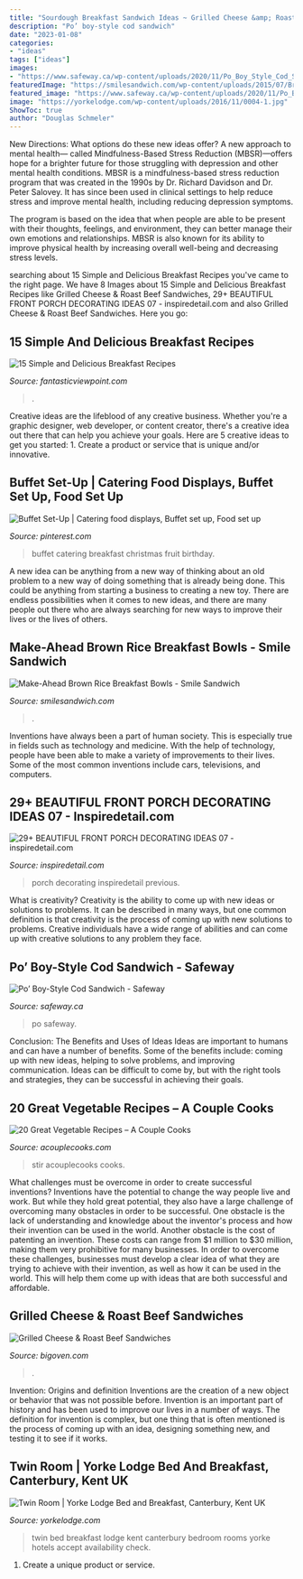```yaml
---
title: "Sourdough Breakfast Sandwich Ideas ~ Grilled Cheese &amp; Roast Beef Sandwiches"
description: "Po’ boy-style cod sandwich"
date: "2023-01-08"
categories:
- "ideas"
tags: ["ideas"]
images:
- "https://www.safeway.ca/wp-content/uploads/2020/11/Po_Boy_Style_Cod_Sandwich.jpg"
featuredImage: "https://smilesandwich.com/wp-content/uploads/2015/07/Brown-Rice-Breakfast-Bowls2.jpg"
featured_image: "https://www.safeway.ca/wp-content/uploads/2020/11/Po_Boy_Style_Cod_Sandwich.jpg"
image: "https://yorkelodge.com/wp-content/uploads/2016/11/0004-1.jpg"
ShowToc: true
author: "Douglas Schmeler"
---
```



New Directions: What options do these new ideas offer?
A new approach to mental health— called Mindfulness-Based Stress Reduction (MBSR)—offers hope for a brighter future for those struggling with depression and other mental health conditions.
MBSR is a mindfulness-based stress reduction program that was created in the 1990s by Dr. Richard Davidson and Dr. Peter Salovey. It has since been used in clinical settings to help reduce stress and improve mental health, including reducing depression symptoms.

The program is based on the idea that when people are able to be present with their thoughts, feelings, and environment, they can better manage their own emotions and relationships. MBSR is also known for its ability to improve physical health by increasing overall well-being and decreasing stress levels.

	

		
searching about 15 Simple and Delicious Breakfast Recipes you've came to the right page. We have 8 Images about 15 Simple and Delicious Breakfast Recipes like Grilled Cheese &amp; Roast Beef Sandwiches, 29+ BEAUTIFUL FRONT PORCH DECORATING IDEAS 07 - inspiredetail.com and also Grilled Cheese &amp; Roast Beef Sandwiches. Here you go:
		
    
## 15 Simple And Delicious Breakfast Recipes

<img loading=lazy src="http://www.fantasticviewpoint.com/wp-content/uploads/2013/09/6d358c4d-3b08-4047-9288-5725cad93fae.jpg" onerror="this.onerror=null;this.src='https://tse2.mm.bing.net/th?id=OIP.dJWgyhuqEN0dZTrmtkhF1AHaFj&amp;pid=15.1';" alt="15 Simple and Delicious Breakfast Recipes">

_Source: fantasticviewpoint.com_

>. 

	

Creative ideas are the lifeblood of any creative business. Whether you're a graphic designer, web developer, or content creator, there's a creative idea out there that can help you achieve your goals. Here are 5 creative ideas to get you started: 1. Create a product or service that is unique and/or innovative.

    
## Buffet Set-Up | Catering Food Displays, Buffet Set Up, Food Set Up

<img loading=lazy src="https://i.pinimg.com/originals/22/02/e0/2202e02ef35412a1f0948f031935fc8b.jpg" onerror="this.onerror=null;this.src='https://tse1.mm.bing.net/th?id=OIP.lwyIKELPPFkQsRBmot4afAHaJ4&amp;pid=15.1';" alt="Buffet Set-Up | Catering food displays, Buffet set up, Food set up">

_Source: pinterest.com_

>buffet catering breakfast christmas fruit birthday. 

	

A new idea can be anything from a new way of thinking about an old problem to a new way of doing something that is already being done. This could be anything from starting a business to creating a new toy. There are endless possibilities when it comes to new ideas, and there are many people out there who are always searching for new ways to improve their lives or the lives of others.

    
## Make-Ahead Brown Rice Breakfast Bowls - Smile Sandwich

<img loading=lazy src="https://smilesandwich.com/wp-content/uploads/2015/07/Brown-Rice-Breakfast-Bowls2.jpg" onerror="this.onerror=null;this.src='https://tse1.mm.bing.net/th?id=OIP.ijYBv0rzI1SNVZALKD_LpgHaKW&amp;pid=15.1';" alt="Make-Ahead Brown Rice Breakfast Bowls - Smile Sandwich">

_Source: smilesandwich.com_

>. 

	

Inventions have always been a part of human society. This is especially true in fields such as technology and medicine. With the help of technology, people have been able to make a variety of improvements to their lives. Some of the most common inventions include cars, televisions, and computers.

    
## 29+ BEAUTIFUL FRONT PORCH DECORATING IDEAS 07 - Inspiredetail.com

<img loading=lazy src="https://i1.wp.com/inspiredetail.com/wp-content/uploads/2019/01/29-BEAUTIFUL-FRONT-PORCH-DECORATING-IDEAS-07.jpg?fit=768%2C1163&amp;ssl=1" onerror="this.onerror=null;this.src='https://tse3.mm.bing.net/th?id=OIP.v9KxghFPOH2omwBZ0XmfCAHaLN&amp;pid=15.1';" alt="29+ BEAUTIFUL FRONT PORCH DECORATING IDEAS 07 - inspiredetail.com">

_Source: inspiredetail.com_

>porch decorating inspiredetail previous. 

	

What is creativity?
Creativity is the ability to come up with new ideas or solutions to problems. It can be described in many ways, but one common definition is that creativity is the process of coming up with new solutions to problems. Creative individuals have a wide range of abilities and can come up with creative solutions to any problem they face.

    
## Po’ Boy-Style Cod Sandwich - Safeway

<img loading=lazy src="https://www.safeway.ca/wp-content/uploads/2020/11/Po_Boy_Style_Cod_Sandwich.jpg" onerror="this.onerror=null;this.src='https://tse3.mm.bing.net/th?id=OIP.OEobwgfdvHpX7zN8leI-0wHaEJ&amp;pid=15.1';" alt="Po’ Boy-Style Cod Sandwich - Safeway">

_Source: safeway.ca_

>po safeway. 

	

Conclusion: The Benefits and Uses of Ideas
Ideas are important to humans and can have a number of benefits. Some of the benefits include: coming up with new ideas, helping to solve problems, and improving communication. Ideas can be difficult to come by, but with the right tools and strategies, they can be successful in achieving their goals.

    
## 20 Great Vegetable Recipes – A Couple Cooks

<img loading=lazy src="https://www.acouplecooks.com/wp-content/uploads/2020/01/Broccoli-Stir-Fry-012.jpg" onerror="this.onerror=null;this.src='https://tse3.mm.bing.net/th?id=OIP.rgZ1hke0lc9ch50rAKHW5QHaLG&amp;pid=15.1';" alt="20 Great Vegetable Recipes – A Couple Cooks">

_Source: acouplecooks.com_

>stir acouplecooks cooks. 

	

What challenges must be overcome in order to create successful inventions?
Inventions have the potential to change the way people live and work. But while they hold great potential, they also have a large challenge of overcoming many obstacles in order to be successful. One obstacle is the lack of understanding and knowledge about the inventor's process and how their invention can be used in the world. Another obstacle is the cost of patenting an invention. These costs can range from $1 million to $30 million, making them very prohibitive for many businesses. In order to overcome these challenges, businesses must develop a clear idea of what they are trying to achieve with their invention, as well as how it can be used in the world. This will help them come up with ideas that are both successful and affordable.

    
## Grilled Cheese &amp; Roast Beef Sandwiches

<img loading=lazy src="https://bigoven-res.cloudinary.com/image/upload/t_recipe-1280/grilled-cheese-roast-beef-sandwiche.jpg" onerror="this.onerror=null;this.src='https://tse2.mm.bing.net/th?id=OIP.l4DvybbxKCZapQpT0h0PwwHaHa&amp;pid=15.1';" alt="Grilled Cheese &amp; Roast Beef Sandwiches">

_Source: bigoven.com_

>. 

	

Invention: Origins and definition
Inventions are the creation of a new object or behavior that was not possible before. Invention is an important part of history and has been used to improve our lives in a number of ways. The definition for invention is complex, but one thing that is often mentioned is the process of coming up with an idea, designing something new, and testing it to see if it works.

    
## Twin Room | Yorke Lodge Bed And Breakfast, Canterbury, Kent UK

<img loading=lazy src="https://yorkelodge.com/wp-content/uploads/2016/11/0004-1.jpg" onerror="this.onerror=null;this.src='https://tse3.mm.bing.net/th?id=OIP._Llp452ZqznOo1lR6bViZgHaE7&amp;pid=15.1';" alt="Twin Room | Yorke Lodge Bed and Breakfast, Canterbury, Kent UK">

_Source: yorkelodge.com_

>twin bed breakfast lodge kent canterbury bedroom rooms yorke hotels accept availability check. 

	

1. Create a unique product or service.

